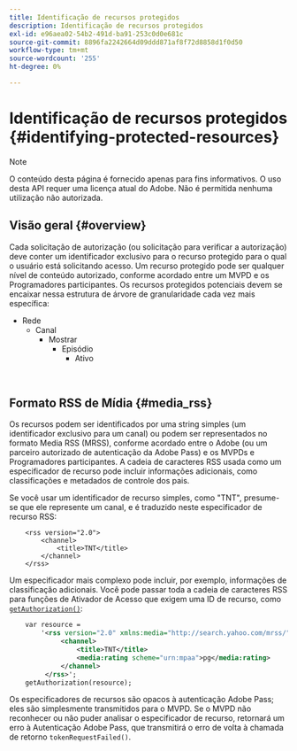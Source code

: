 ```yaml
---
title: Identificação de recursos protegidos
description: Identificação de recursos protegidos
exl-id: e96aea02-54b2-491d-ba91-253c0d0e681c
source-git-commit: 8896fa2242664d09ddd871af8f72d8858d1f0d50
workflow-type: tm+mt
source-wordcount: '255'
ht-degree: 0%

---
```


# Identificação de recursos protegidos {#identifying-protected-resources}

>[!NOTE]
>
>O conteúdo desta página é fornecido apenas para fins informativos. O uso desta API requer uma licença atual do Adobe. Não é permitida nenhuma utilização não autorizada.

## Visão geral {#overview}

Cada solicitação de autorização (ou solicitação para verificar a autorização) deve conter um identificador exclusivo para o recurso protegido para o qual o usuário está solicitando acesso. Um recurso protegido pode ser qualquer nível de conteúdo autorizado, conforme acordado entre um MVPD e os Programadores participantes. Os recursos protegidos potenciais devem se encaixar nessa estrutura de árvore de granularidade cada vez mais específica:

- Rede
   - Canal
      - Mostrar
         - Episódio
            - Ativo

</br>

## Formato RSS de Mídia {#media_rss}

Os recursos podem ser identificados por uma string simples (um identificador exclusivo para um canal) ou podem ser representados no formato Media RSS (MRSS), conforme acordado entre o Adobe (ou um parceiro autorizado de autenticação da Adobe Pass) e os MVPDs e Programadores participantes. A cadeia de caracteres RSS usada como um especificador de recurso pode incluir informações adicionais, como classificações e metadados de controle dos pais.


Se você usar um identificador de recurso simples, como &quot;TNT&quot;, presume-se que ele represente um canal, e é traduzido neste especificador de recurso RSS:

```RSS
    <rss version="2.0"> 
        <channel>
            <title>TNT</title>
        </channel>
    </rss>
```


Um especificador mais complexo pode incluir, por exemplo, informações de classificação adicionais. Você pode passar toda a cadeia de caracteres RSS para funções de Ativador de Acesso que exigem uma ID de recurso, como [`getAuthorization()`](/help/authentication/rest-api-reference.md):

```rss
    var resource = 
        '<rss version="2.0" xmlns:media="http://search.yahoo.com/mrss/"> 
             <channel>
                 <title>TNT</title>
                 <media:rating scheme="urn:mpaa">pg</media:rating>
             </channel>
         </rss>'; 
    getAuthorization(resource);
```

Os especificadores de recursos são opacos à autenticação Adobe Pass; eles são simplesmente transmitidos para o MVPD. Se o MVPD não reconhecer ou não puder analisar o especificador de recurso, retornará um erro à Autenticação Adobe Pass, que transmitirá o erro de volta à chamada de retorno `tokenRequestFailed()`.

<!--
## Related Information {#related}

-  User Metadata
-  Preflight Authorization
-->
